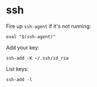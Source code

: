 # ssh

Fire up `ssh-agent` if it's not running:

```
eval "$(ssh-agent)"
```

Add your key:

```
ssh-add -K ~/.ssh/id_rsa
```

List keys:

```
ssh-add -l
```

